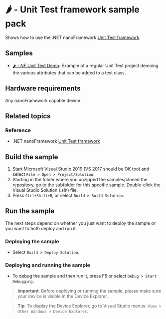 # 🌶️ - Unit Test framework sample pack

Shows how to use the .NET nanoFramework [Unit Test framework](http://docs.nanoframework.net/).

## Samples

- [🌶️ - NF Unit Test Demo](./NFUnitTestDemo/): Example of a regular Unit Test project demoing the various attributes that can be added to a test class.

## Hardware requirements

Any nanoFramework capable device.

## Related topics

### Reference

- .NET nanoFramework [Unit Test framework](http://docs.nanoframework.net/)

## Build the sample

1. Start Microsoft Visual Studio 2019 (VS 2017 should be OK too) and select `File > Open > Project/Solution`.
1. Starting in the folder where you unzipped the samples/cloned the repository, go to the subfolder for this specific sample. Double-click the Visual Studio Solution (.sln) file.
1. Press `Ctrl+Shift+B`, or select `Build > Build Solution`.

## Run the sample

The next steps depend on whether you just want to deploy the sample or you want to both deploy and run it.

### Deploying the sample

- Select `Build > Deploy Solution`.

### Deploying and running the sample

- To debug the sample and then run it, press F5 or select `Debug > Start Debugging`.

> **Important**: Before deploying or running the sample, please make sure your device is visible in the Device Explorer.

> **Tip**: To display the Device Explorer, go to Visual Studio menus: `View > Other Windows > Device Explorer`.
